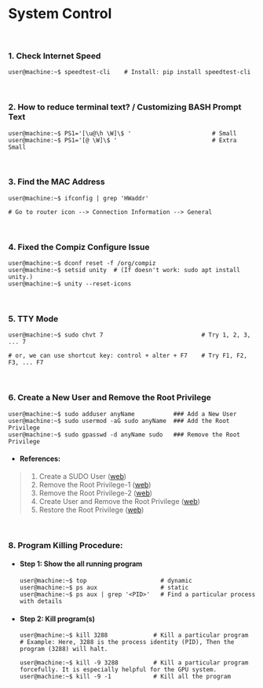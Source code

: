 # System Control

&nbsp;

### 1. Check Internet Speed
```console
user@machine:~$ speedtest-cli    # Install: pip install speedtest-cli
```

&nbsp;

### 2. How to reduce terminal text? / Customizing BASH Prompt Text
```console
user@machine:~$ PS1='[\u@\h \W]\$ '                       # Small
user@machine:~$ PS1='[@ \W]\$ '                           # Extra Small
```

&nbsp;

### 3. Find the MAC Address
```console
user@machine:~$ ifconfig | grep 'HWaddr' 

# Go to router icon --> Connection Information --> General
```

&nbsp;

### 4. Fixed the Compiz Configure Issue
```console
user@machine:~$ dconf reset -f /org/compiz
user@machine:~$ setsid unity  # (If doesn't work: sudo apt install unity.)
user@machine:~$ unity --reset-icons
```

&nbsp;

### 5. TTY Mode
```console
user@machine:~$ sudo chvt 7                            # Try 1, 2, 3, ... 7 

# or, we can use shortcut key: control + alter + F7    # Try F1, F2, F3, ... F7 
```

&nbsp;

### 6. Create a New User and Remove the Root Privilege
```console
user@machine:~$ sudo adduser anyName           ### Add a New User
user@machine:~$ sudo usermod -aG sudo anyName  ### Add the Root Privilege
user@machine:~$ sudo gpasswd -d anyName sudo   ### Remove the Root Privilege
```

- #### References:
> 1. Create a SUDO User ([web](https://www.digitalocean.com/community/tutorials/how-to-create-a-sudo-user-on-ubuntu-quickstart))
> 2. Remove the Root Privilege-1 ([web](https://askubuntu.com/questions/335987/remove-sudo-privileges-from-a-user-without-deleting-the-user))
> 3. Remove the Root Privilege-2 ([web](https://www.liquidweb.com/kb/remove-delete-user-ubuntu-16-04/))
> 4. Create User and Remove the Root Privilege ([web](https://www.ostechnix.com/how-to-grant-and-remove-sudo-privileges-to-users-on-ubuntu/))
> 5. Restore the Root Privilege ([web](https://www.ostechnix.com/how-to-restore-sudo-privileges-to-a-user/))

&nbsp;

### 8. Program Killing Procedure:
- #### Step 1: Show the all running program
  ```console
  user@machine:~$ top                     # dynamic
  user@machine:~$ ps aux                  # static
  user@machine:~$ ps aux | grep '<PID>'   # Find a particular process with details
  ```

- #### Step 2: Kill program(s)
  ```console
  user@machine:~$ kill 3288             # Kill a particular program
  # Example: Here, 3288 is the process identity (PID), Then the program (3288) will halt.

  user@machine:~$ kill -9 3288          # Kill a particular program forcefully. It is especially helpful for the GPU system.
  user@machine:~$ kill -9 -1            # Kill all the program
  ```
  
